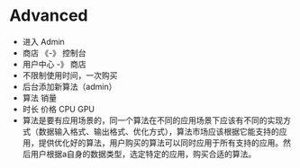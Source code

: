# Advanced

- 进入 Admin
- 商店 《-》 控制台
- 用户中心 -》 商店 
- 不限制使用时间，一次购买
- 后台添加新算法（admin）
- 算法 销量
- 时长 价格 CPU GPU
- 算法是要有应用场景的，同一个算法在不同的应用场景下应该有不同的实现方式（数据输入格式、输出格式、优化方式），算法市场应该根据它能支持的应用，提供优化好的算法，用户购买的算法可以同时应用于所有支持的应用。然后用户根据a自身的数据类型，选定特定的应用，购买合适的算法。